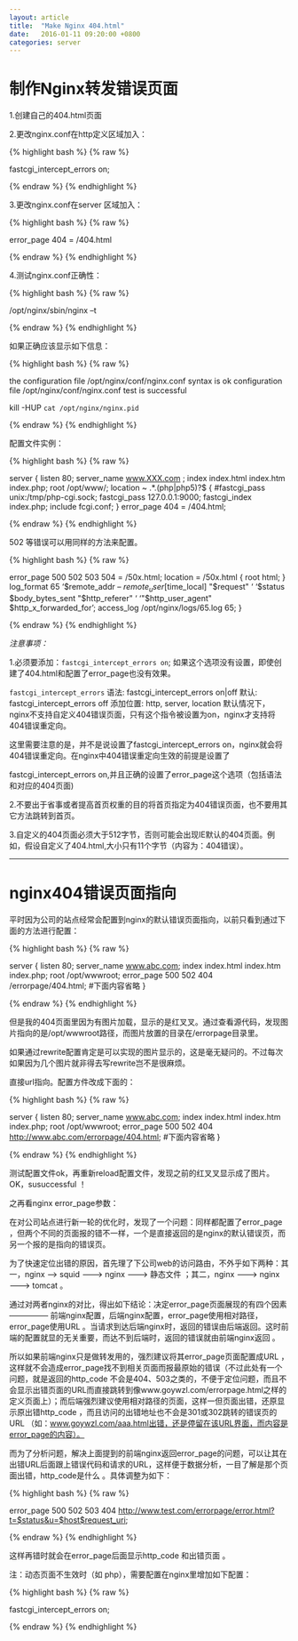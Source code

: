 ```yaml
---
layout: article
title:  "Make Nginx 404.html"
date:   2016-01-11 09:20:00 +0800
categories: server
---
```


# 制作Nginx转发错误页面 #

1.创建自己的404.html页面

2.更改nginx.conf在http定义区域加入：

{% highlight bash %}
{% raw %}

fastcgi_intercept_errors on;

{% endraw %}
{% endhighlight %}

3.更改nginx.conf在server 区域加入：

{% highlight bash %}
{% raw %}

error_page 404 = /404.html

{% endraw %}
{% endhighlight %}

4.测试nginx.conf正确性：

{% highlight bash %}
{% raw %}

/opt/nginx/sbin/nginx –t

{% endraw %}
{% endhighlight %}

如果正确应该显示如下信息：

 
{% highlight bash %}
{% raw %}


the configuration file /opt/nginx/conf/nginx.conf syntax is ok
configuration file /opt/nginx/conf/nginx.conf test is successful
 

kill -HUP  `cat /opt/nginx/nginx.pid `

{% endraw %}
{% endhighlight %}


配置文件实例：

{% highlight bash %}
{% raw %}

 server
   {
   listen       80;
   server_name  www.XXX.com ;
   index index.html index.htm index.php;
   root  /opt/www/;
   location ~ .*.(php|php5)?$
   {
     #fastcgi_pass  unix:/tmp/php-cgi.sock;
     fastcgi_pass  127.0.0.1:9000;
     fastcgi_index index.php;
     include fcgi.conf;
   }
   error_page  404 = /404.html;
 

{% endraw %}
{% endhighlight %}

502 等错误可以用同样的方法来配置。

{% highlight bash %}
{% raw %}

error_page   500 502 503 504 = /50x.html;
  location = /50x.html {
            root   html;
        }
   log_format  65  ‘$remote_addr – $remote_user [$time_local] "$request" ‘
              ‘$status $body_bytes_sent "$http_referer" ‘
              ‘"$http_user_agent" $http_x_forwarded_for’;
   access_log  /opt/nginx/logs/65.log  65;
}
 

{% endraw %}
{% endhighlight %}

*注意事项：*

1.必须要添加：`fastcgi_intercept_errors on`; 如果这个选项没有设置，即使创建了404.html和配置了error_page也没有效果。

`fastcgi_intercept_errors` 语法: fastcgi_intercept_errors on|off 默认: fastcgi_intercept_errors off 添加位置: http, server, location 默认情况下，nginx不支持自定义404错误页面，只有这个指令被设置为on，nginx才支持将404错误重定向。

这里需要注意的是，并不是说设置了fastcgi_intercept_errors on，nginx就会将404错误重定向。在nginx中404错误重定向生效的前提是设置了

fastcgi_intercept_errors on,并且正确的设置了error_page这个选项（包括语法和对应的404页面)


2.不要出于省事或者提高首页权重的目的将首页指定为404错误页面，也不要用其它方法跳转到首页。

3.自定义的404页面必须大于512字节，否则可能会出现IE默认的404页面。例如，假设自定义了404.html,大小只有11个字节（内容为：404错误）。


----------


# nginx404错误页面指向 #

平时因为公司的站点经常会配置到nginx的默认错误页面指向，以前只看到通过下面的方法进行配置：

{% highlight bash %}
{% raw %}

server
{
listen 80;
server_name www.abc.com;
index index.html index.htm index.php;
root /opt/wwwroot;
error_page 500 502 404 /errorpage/404.html;
#下面内容省略
}

{% endraw %}
{% endhighlight %}

但是我的404页面里因为有图片加载，显示的是红叉叉。通过查看源代码，发现图片指向的是/opt/wwwroot路径，而图片放置的目录在/errorpage目录里。

如果通过rewrite配置肯定是可以实现的图片显示的，这是毫无疑问的。不过每次如果因为几个图片就非得去写rewrite岂不是很麻烦。

直接url指向。配置方件改成下面的：

{% highlight bash %}
{% raw %}

server
{
listen 80;
server_name www.abc.com;
index index.html index.htm index.php;
root /opt/wwwroot;
error_page 500 502 404 http://www.abc.com/errorpage/404.html;
#下面内容省略
}

{% endraw %}
{% endhighlight %}

测试配置文件ok，再重新reload配置文件，发现之前的红叉叉显示成了图片。OK，susuccessful ！

之再看nginx error_page参数：

在对公司站点进行新一轮的优化时，发现了一个问题：同样都配置了error_page ，但两个不同的页面报的错不一样，一个是直接返回的是nginx的默认错误页，而另一个报的是指向的错误页。

为了快速定位出错的原因，首先理了下公司web的访问路由，不外乎如下两种：其一，nginx ——> squid ——–> nginx ——–> 静态文件 ；其二，nginx ——-> nginx ———> tomcat 。

通过对两者nginx的对比，得出如下结论：决定error_page页面展现的有四个因素 ————— 前端nginx配置，后端nginx配置，error_page使用相对路径，error_page使用URL 。当请求到达后端nginx时，返回的错误由后端返回。这时前端的配置就显的无关重要，而达不到后端时，返回的错误就由前端nginx返回 。

所以如果前端nginx只是做转发用的，强烈建议将其error_page页面配置成URL ，这样就不会造成error_page找不到相关页面而报最原始的错误（不过此处有一个问题，就是返回的http_code 不会是404、503之类的，不便于定位问题，而且不会显示出错页面的URL而直接跳转到像www.goywzl.com/errorpage.html之样的定义页面上）；而后端强烈建议使用相对路径的页面，这样一但页面出错，还原显示原出错http_code ，而且访问的出错地址也不会是301或302跳转的错误页的URL （如：www.goywzl.com/aaa.html出错，还是停留在该URL界面，而内容是error_page的内容）。

而为了分析问题，解决上面提到的前端nginx返回error_page的问题，可以让其在出错URL后面跟上错误代码和请求的URL，这样便于数据分析，一目了解是那个页面出错，http_code是什么 。具体调整为如下：

{% highlight bash %}
{% raw %}

error_page      500 502 503 404  http://www.test.com/errorpage/error.html?t=$status&u=$host$request_uri;

{% endraw %}
{% endhighlight %}

这样再错时就会在error_page后面显示http_code 和出错页面 。

注：动态页面不生效时（如 php），需要配置在nginx里增加如下配置：

{% highlight bash %}
{% raw %}

fastcgi_intercept_errors on;

{% endraw %}
{% endhighlight %}
